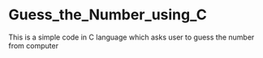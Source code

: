 # Guess_the_Number_using_C
This is a simple code in C language which asks user to guess the number from computer
